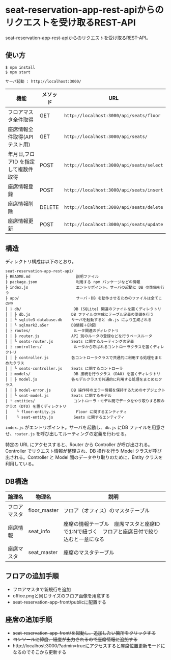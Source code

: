 # seat-reservation-app-rest-apiからのリクエストを受け取るREST-API

seat-reservation-app-rest-apiからのリクエストを受け取るREST-API。

## 使い方

```sh
$ npm install
$ npm start

サーバ起動 : http://localhost:3000/
```

| 機能 | メソッド | URL |
|---|---|---|
| フロアマスタ全件取得                | GET      | `http://localhost:3000/api/seats/floor`  |
| 座席情報全件取得(APIテスト用)       | GET      | `http://localhost:3000/api/seats/`       |
| 年月日,フロアID を指定して複数件取得 | POST     | `http://localhost:3000/api/seats/select` |
| 座席情報登録                       | POST     | `http://localhost:3000/api/seats/insert` |
| 座席情報削除                       | DELETE   | `http://localhost:3000/api/seats/delete` |
| 座席情報更新                       | POST   | `http://localhost:3000/api/seats/update` |

## 構造

ディレクトリ構成は以下のとおり。

```
seat-reservation-app-rest-api/
├ README.md                    説明ファイル
├ package.json                 利用する npm パッケージなどの情報
├ index.js                     エントリポイント。サーバの起動と DB の準備を行う
├ app/                         サーバ・DB を動作させるためのファイルは全てこの中
│ ├ db/                       DB (SQLite) 関連のファイルを置くディレクトリ
│ │ ├ db.js                  DB ファイルの生成とテーブル定義の準備を行う
│ │ └ sqlite3-database.db    サーバを起動すると db.js により生成される
│ │ └ sqlmark2.a5er          DB情報＋ER図
│ ├ routes/                   ルータ関連のディレクトリ
│ │ ├ router.js              API 別のルータの登録などを行うベースルータ
│ │ └ seats-router.js        Seats に関するルーティングの定義
│ ├ controllers/              ルータから呼ばれるコントローラクラスを置くディレクトリ
│ │ ├ controller.js          各コントローラクラスで共通的に利用する処理をまとめたクラス
│ │ └ seats-controller.js    Seats に関するコントローラ
│ ├ models/                   DB 接続を行うクラス (DAO) を置くディレクトリ
│ │ ├ model.js               各モデルクラスで共通的に利用する処理をまとめたクラス
│ │ ├ model-error.js         DB 操作時のエラー情報を保持するためのオブジェクト
│ │ └ seat-model.js          Seats に関するモデル
│ └ entities/                 コントローラ・モデル間でデータをやり取りする際のクラス (DTO) を置くディレクトリ
│    └ floor-entity.js         Floor に関するエンティティ
│    └ seat-entity.js         Seats に関するエンティティ
```

`index.js` がエントリポイント。サーバを起動し、`db.js` にDB ファイルを用意させ、`router.js` を呼び出してルーティングの定義を行わせる。

特定の URL にアクセスすると、Router から Controller が呼び出される。Controller でリクエスト情報が整理され、DB 操作を行う Model クラスが呼び出される。Controller と Model 間のデータやり取りのために、Entity クラスを利用している。

## DB構造

| 論理名 | 物理名 | 説明 |
|---|---|---|
| フロアマスタ    | floor_master      | フロア（オフィス）のマスタテーブル  |
| 座席情報        | seat_info      | 座席の情報テーブル　座席マスタと座席IDで1:Nで紐づく　フロアと座席日付で絞り込むと一意になる  |
| 座席マスタ      | seat_master      | 座席のマスタテーブル  |

## フロアの追加手順

- フロアマスタで新規行を追加
- office.pngと同じサイズのフロア画像を用意する
- seat-reservation-app-front/publicに配置する

## 座席の追加手順

- ~~seat-reservation-app-front/を起動し、追加したい箇所をクリックする~~
- ~~コンソールに緯度、経度が出力されるので座席情報に追加する~~
- http://localhost:3000/?admin=trueにアクセスすると座席位置更新モードになるのでそこから更新する

